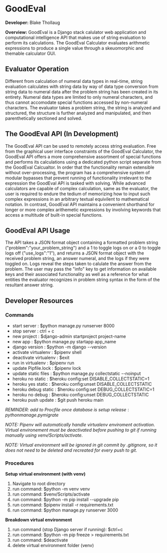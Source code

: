 # GoodEval

**Developer:** Blake Thollaug

**Overview:** GoodEval is a Django stack calulator web application and computational intelligence API that makes use of string evaluation to perform its calculations. The GoodEval Calculator evaluates arithmetic expressions to produce a single value through a skeuomorphic and themable calculator GUI.

## Evaluator Operation
Different from calculation of numeral data types in real-time, string evaluation calculates with string data by way of data type conversion from string data to numeral data after the problem string has been created in its entirety. Numeral data types are limited to only numeral characters, and thus cannot accomodate special functions accessed by non-numeral characters. The evaluator takes a problem string, the string is analyzed and structured, the structure is further analyzed and manipulated, and then parenthetically sectioned and solved.

## The GoodEval API (In Development)
The GoodEval API can be used to remotely access string evaluation. Free from the graphical user interface constraints of the GoodEval Calculator, the GoodEval API offers a more comprehensive assortment of special functions and performs its calculations using a dedicated python script separate from the GoodEval Calcualtor. In order that the functionality remain extensible without over-processing, the program has a comprehensive system of modular bypasses that prevent running of functionality irrelevant to the expression the GoodEval API is tasked with solving. While advanced calculators are capable of complex calculation, same as the evaluator, the user is required to endure the tedium of memorizing how to input such complex expressions in an arbitrary textual equivilent to mathematical notation. In contrast, GoodEval API maintains a convenient shorthand for longer or more complex arithemetic expressions by involving keywords that access a multitude of built-in special functions.

## GoodEval API Usage
The API takes a JSON format object containing a formatted problem string ("problem":"your_problem_string") and a 1 to toggle logs on or a 0 to toggle logs off ("use_logs":"1"), and returns a JSON format object with the received problem string, an answer numeral, and the logs if they were toggled on. Logs reveal the steps taken to calulate the answer from the problem. The user may pass the "info" key to get information on available keys and their associated functionality as well as a reference for what entities the evaluator recognizes in problem string syntax in the form of the resultant answer string.

## Developer Resources

### Commands
 - start server             : $python manage.py runserver 8000
 - stop server              : ctrl + c
 - new project              : $django-admin startproject project-name
 - new app                  : $python manage.py startapp app_name
 - django version           : $python -m django --version
 - activate virtualenv      : $pipenv shell
 - deactivate virtualenv    : $exit
 - run in virtualenv        : $pipenv run
 - update Pipfile.lock      : $pipenv lock
 - update static files      : $python manage.py collectstatic --noinput
 - heroku no static         : $heroku config:set DISABLE_COLLECTSTATIC=1
 - heroku yes static        : $heroku config:unset DISABLE_COLLECTSTATIC
 - heroku debug static      : $heroku config:set DEBUG_COLLECTSTATIC=1
 - heroku no debug          : $heroku config:unset DEBUG_COLLECTSTATIC
 - heroku push update       : $git push heroku main

*REMINDER: add to Procfile once database is setup*
$release: python manage.py migrate$

*NOTE: Pipenv will automatically handle virtualenv enviroment activation. Virtual environement must be deactivated before pushing to git if running manually using venv/Scripts/activate.*

*NOTE: Virtual environment will be ignored in git commit by .gitignore, so it does not need to be deleted and recreated for every push to git.*

### Procedures

**Setup virtual environment (with venv)**
1) Navigate to root directory
2) run command: $python -m venv venv
3) run command: $venv/Scripts/activate
4) run command: $python -m pip install --upgrade pip
5) run command: $pipenv install -r requirements.txt
6) run command: $python manage.py runserver 3000

**Breakdown virtual environment**
1) run command (stop Django server if running): $ctrl+c
2) run command: $python -m pip freeze > requirements.txt
3) run command: $deactivate
4) delete virtual environment folder (venv)
